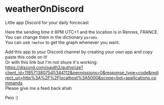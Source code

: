 # weatherOnDiscord
Little app Discord for your daily forcecast

Here the sending time it 8PM UTC+1 and the location is in Rennes, FRANCE. You can change them in the dictionary `params`.  
You can use `!meteo` to get the graph whenever you want.
  
Add this app to your Discord channel by creating your own app and copy paste this code on it!  
Or with this link but I'm not shure it's working: https://discord.com/oauth2/authorize?client_id=1185713807545344112&permissions=0&response_type=code&redirect_uri=http%3A%2F%2Flocalhost%3A5000&scope=bot+applications.commands  
Please give me a feed back ahah  
  
Peio :)
